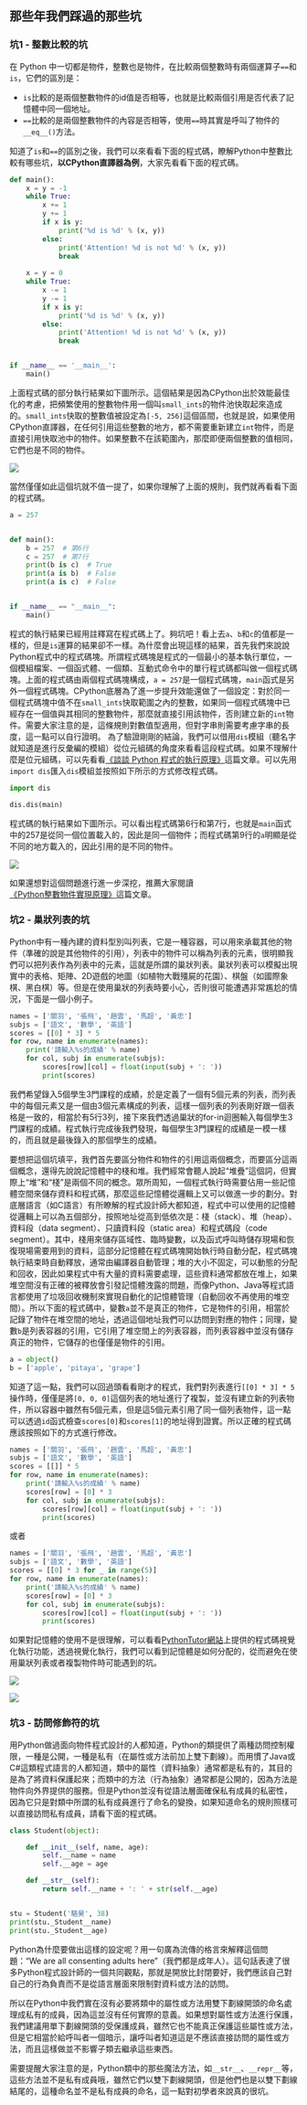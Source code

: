 ## 那些年我們踩過的那些坑

### 坑1 - 整數比較的坑

在 Python 中一切都是物件，整數也是物件，在比較兩個整數時有兩個運算子`==`和`is`，它們的區別是：

- `is`比較的是兩個整數物件的id值是否相等，也就是比較兩個引用是否代表了記憶體中同一個地址。
- `==`比較的是兩個整數物件的內容是否相等，使用`==`時其實是呼叫了物件的`__eq__()`方法。

知道了`is`和`==`的區別之後，我們可以來看看下面的程式碼，瞭解Python中整數比較有哪些坑，**以CPython直譯器為例**，大家先看看下面的程式碼。

```Python
def main():
	x = y = -1
	while True:
		x += 1
		y += 1
		if x is y:
			print('%d is %d' % (x, y))
		else:
			print('Attention! %d is not %d' % (x, y))
			break
			
	x = y = 0
	while True:
		x -= 1
		y -= 1
		if x is y:
			print('%d is %d' % (x, y))
		else:
			print('Attention! %d is not %d' % (x, y))
			break


if __name__ == '__main__':
	main()
```

上面程式碼的部分執行結果如下圖所示。這個結果是因為CPython出於效能最佳化的考慮，把頻繁使用的整數物件用一個叫`small_ints`的物件池快取起來造成的。`small_ints`快取的整數值被設定為`[-5, 256]`這個區間，也就是說，如果使用CPython直譯器，在任何引用這些整數的地方，都不需要重新建立`int`物件，而是直接引用快取池中的物件。如果整數不在該範圍內，那麼即便兩個整數的值相同，它們也是不同的物件。

![](./res/int-is-comparation.png)

當然僅僅如此這個坑就不值一提了，如果你理解了上面的規則，我們就再看看下面的程式碼。

```Python
a = 257


def main():
	b = 257  # 第6行
	c = 257  # 第7行
	print(b is c)  # True
	print(a is b)  # False
	print(a is c)  # False


if __name__ == "__main__":
	main()
```

程式的執行結果已經用註釋寫在程式碼上了。夠坑吧！看上去`a`、`b`和`c`的值都是一樣的，但是`is`運算的結果卻不一樣。為什麼會出現這樣的結果，首先我們來說說Python程式中的程式碼塊。所謂程式碼塊是程式的一個最小的基本執行單位，一個模組檔案、一個函式體、一個類、互動式命令中的單行程式碼都叫做一個程式碼塊。上面的程式碼由兩個程式碼塊構成，`a = 257`是一個程式碼塊，`main`函式是另外一個程式碼塊。CPython底層為了進一步提升效能還做了一個設定：對於同一個程式碼塊中值不在`small_ints`快取範圍之內的整數，如果同一個程式碼塊中已經存在一個值與其相同的整數物件，那麼就直接引用該物件，否則建立新的`int`物件。需要大家注意的是，這條規則對數值型適用，但對字串則需要考慮字串的長度，這一點可以自行證明。
為了驗證剛剛的結論，我們可以借用`dis`模組（聽名字就知道是進行反彙編的模組）從位元組碼的角度來看看這段程式碼。如果不理解什麼是位元組碼，可以先看看[《談談 Python 程式的執行原理》]((http://www.cnblogs.com/restran/p/4903056.html))這篇文章。可以先用`import dis`匯入`dis`模組並按照如下所示的方式修改程式碼。

```Python
import dis

dis.dis(main)
```

程式碼的執行結果如下圖所示。可以看出程式碼第6行和第7行，也就是`main`函式中的257是從同一個位置載入的，因此是同一個物件；而程式碼第9行的`a`明顯是從不同的地方載入的，因此引用的是不同的物件。

![](./res/result-of-dis.png)

如果還想對這個問題進行進一步深挖，推薦大家閱讀[《Python整數物件實現原理》](https://foofish.net/python_int_implement.html)這篇文章。

### 坑2 - 巢狀列表的坑

Python中有一種內建的資料型別叫列表，它是一種容器，可以用來承載其他的物件（準確的說是其他物件的引用），列表中的物件可以稱為列表的元素，很明顯我們可以把列表作為列表中的元素，這就是所謂的巢狀列表。巢狀列表可以模擬出現實中的表格、矩陣、2D遊戲的地圖（如植物大戰殭屍的花園）、棋盤（如國際象棋、黑白棋）等。但是在使用巢狀的列表時要小心，否則很可能遭遇非常尷尬的情況，下面是一個小例子。

```Python
names = ['關羽', '張飛', '趙雲', '馬超', '黃忠']
subjs = ['語文', '數學', '英語']
scores = [[0] * 3] * 5
for row, name in enumerate(names):
    print('請輸入%s的成績' % name)
    for col, subj in enumerate(subjs):
        scores[row][col] = float(input(subj + ': '))
        print(scores)
```

我們希望錄入5個學生3門課程的成績，於是定義了一個有5個元素的列表，而列表中的每個元素又是一個由3個元素構成的列表，這樣一個列表的列表剛好跟一個表格是一致的，相當於有5行3列，接下來我們透過巢狀的for-in迴圈輸入每個學生3門課程的成績。程式執行完成後我們發現，每個學生3門課程的成績是一模一樣的，而且就是最後錄入的那個學生的成績。

要想把這個坑填平，我們首先要區分物件和物件的引用這兩個概念，而要區分這兩個概念，還得先說說記憶體中的棧和堆。我們經常會聽人說起“堆疊”這個詞，但實際上“堆”和“棧”是兩個不同的概念。眾所周知，一個程式執行時需要佔用一些記憶體空間來儲存資料和程式碼，那麼這些記憶體從邏輯上又可以做進一步的劃分。對底層語言（如C語言）有所瞭解的程式設計師大都知道，程式中可以使用的記憶體從邏輯上可以為五個部分，按照地址從高到低依次是：棧（stack）、堆（heap）、資料段（data segment）、只讀資料段（static area）和程式碼段（code segment）。其中，棧用來儲存區域性、臨時變數，以及函式呼叫時儲存現場和恢復現場需要用到的資料，這部分記憶體在程式碼塊開始執行時自動分配，程式碼塊執行結束時自動釋放，通常由編譯器自動管理；堆的大小不固定，可以動態的分配和回收，因此如果程式中有大量的資料需要處理，這些資料通常都放在堆上，如果堆空間沒有正確的被釋放會引發記憶體洩露的問題，而像Python、Java等程式語言都使用了垃圾回收機制來實現自動化的記憶體管理（自動回收不再使用的堆空間）。所以下面的程式碼中，變數`a`並不是真正的物件，它是物件的引用，相當於記錄了物件在堆空間的地址，透過這個地址我們可以訪問到對應的物件；同理，變數`b`是列表容器的引用，它引用了堆空間上的列表容器，而列表容器中並沒有儲存真正的物件，它儲存的也僅僅是物件的引用。

 ```Python
a = object()
b = ['apple', 'pitaya', 'grape']
 ```

知道了這一點，我們可以回過頭看看剛才的程式，我們對列表進行`[[0] * 3] * 5`操作時，僅僅是將`[0, 0, 0]`這個列表的地址進行了複製，並沒有建立新的列表物件，所以容器中雖然有5個元素，但是這5個元素引用了同一個列表物件，這一點可以透過`id`函式檢查`scores[0]`和`scores[1]`的地址得到證實。所以正確的程式碼應該按照如下的方式進行修改。

```Python
names = ['關羽', '張飛', '趙雲', '馬超', '黃忠']
subjs = ['語文', '數學', '英語']
scores = [[]] * 5
for row, name in enumerate(names):
    print('請輸入%s的成績' % name)
    scores[row] = [0] * 3
    for col, subj in enumerate(subjs):
        scores[row][col] = float(input(subj + ': '))
        print(scores)
```

或者

```Python
names = ['關羽', '張飛', '趙雲', '馬超', '黃忠']
subjs = ['語文', '數學', '英語']
scores = [[0] * 3 for _ in range(5)]
for row, name in enumerate(names):
    print('請輸入%s的成績' % name)
    scores[row] = [0] * 3
    for col, subj in enumerate(subjs):
        scores[row][col] = float(input(subj + ': '))
        print(scores)
```

如果對記憶體的使用不是很理解，可以看看[PythonTutor網站](http://www.pythontutor.com/)上提供的程式碼視覺化執行功能，透過視覺化執行，我們可以看到記憶體是如何分配的，從而避免在使用巢狀列表或者複製物件時可能遇到的坑。

![](./res/python-tutor-visualize.png)

![](./res/python-tutor-visualize2.png)

### 坑3 - 訪問修飾符的坑

用Python做過面向物件程式設計的人都知道，Python的類提供了兩種訪問控制權限，一種是公開，一種是私有（在屬性或方法前加上雙下劃線）。而用慣了Java或C#這類程式語言的人都知道，類中的屬性（資料抽象）通常都是私有的，其目的是為了將資料保護起來；而類中的方法（行為抽象）通常都是公開的，因為方法是物件向外界提供的服務。但是Python並沒有從語法層面確保私有成員的私密性，因為它只是對類中所謂的私有成員進行了命名的變換，如果知道命名的規則照樣可以直接訪問私有成員，請看下面的程式碼。

```Python
class Student(object):

    def __init__(self, name, age):
        self.__name = name
        self.__age = age

    def __str__(self):
        return self.__name + ': ' + str(self.__age)


stu = Student('駱昊', 38)
print(stu._Student__name)
print(stu._Student__age)
```

Python為什麼要做出這樣的設定呢？用一句廣為流傳的格言來解釋這個問題：“We are all consenting adults here”（我們都是成年人）。這句話表達了很多Python程式設計師的一個共同觀點，那就是開放比封閉要好，我們應該自己對自己的行為負責而不是從語言層面來限制對資料或方法的訪問。

所以在Python中我們實在沒有必要將類中的屬性或方法用雙下劃線開頭的命名處理成私有的成員，因為這並沒有任何實際的意義。如果想對屬性或方法進行保護，我們建議用單下劃線開頭的受保護成員，雖然它也不能真正保護這些屬性或方法，但是它相當於給呼叫者一個暗示，讓呼叫者知道這是不應該直接訪問的屬性或方法，而且這樣做並不影響子類去繼承這些東西。

需要提醒大家注意的是，Python類中的那些魔法方法，如`__str__`、`__repr__`等，這些方法並不是私有成員哦，雖然它們以雙下劃線開頭，但是他們也是以雙下劃線結尾的，這種命名並不是私有成員的命名，這一點對初學者來說真的很坑。

